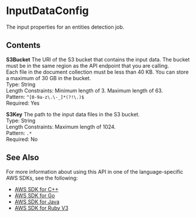 # InputDataConfig<a name="API_medical_InputDataConfig"></a>

The input properties for an entities detection job\.

## Contents<a name="API_medical_InputDataConfig_Contents"></a>

 **S3Bucket**   <a name="comprehend-Type-medical_InputDataConfig-S3Bucket"></a>
The URI of the S3 bucket that contains the input data\. The bucket must be in the same region as the API endpoint that you are calling\.  
Each file in the document collection must be less than 40 KB\. You can store a maximum of 30 GB in the bucket\.  
Type: String  
Length Constraints: Minimum length of 3\. Maximum length of 63\.  
Pattern: `^[0-9a-z\.\-_]*(?!\.)$`   
Required: Yes

 **S3Key**   <a name="comprehend-Type-medical_InputDataConfig-S3Key"></a>
The path to the input data files in the S3 bucket\.  
Type: String  
Length Constraints: Maximum length of 1024\.  
Pattern: `.*`   
Required: No

## See Also<a name="API_medical_InputDataConfig_SeeAlso"></a>

For more information about using this API in one of the language\-specific AWS SDKs, see the following:
+  [AWS SDK for C\+\+](https://docs.aws.amazon.com/goto/SdkForCpp/comprehendmedical-2018-10-30/InputDataConfig) 
+  [AWS SDK for Go](https://docs.aws.amazon.com/goto/SdkForGoV1/comprehendmedical-2018-10-30/InputDataConfig) 
+  [AWS SDK for Java](https://docs.aws.amazon.com/goto/SdkForJava/comprehendmedical-2018-10-30/InputDataConfig) 
+  [AWS SDK for Ruby V3](https://docs.aws.amazon.com/goto/SdkForRubyV3/comprehendmedical-2018-10-30/InputDataConfig) 